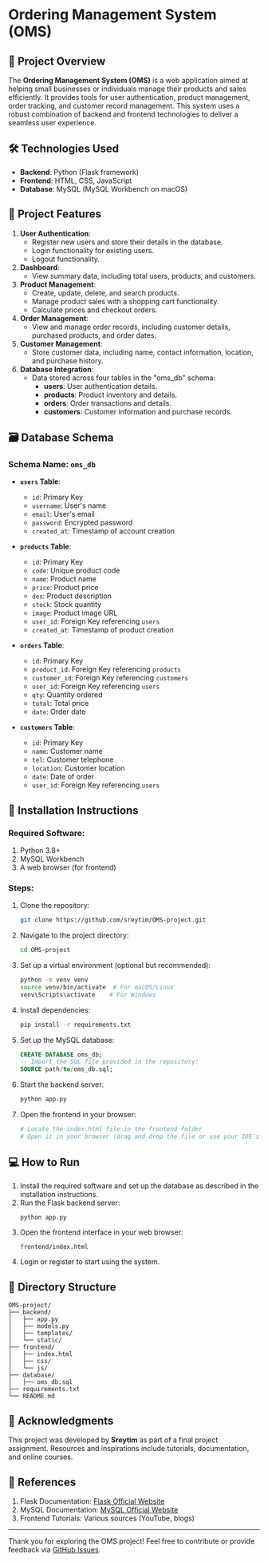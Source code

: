 # Ordering Management System (OMS)

## 📖 Project Overview
The **Ordering Management System (OMS)** is a web application aimed at helping small businesses or individuals manage their products and sales efficiently. It provides tools for user authentication, product management, order tracking, and customer record management. This system uses a robust combination of backend and frontend technologies to deliver a seamless user experience.

## 🛠️ Technologies Used
- **Backend**: Python (Flask framework)
- **Frontend**: HTML, CSS, JavaScript
- **Database**: MySQL (MySQL Workbench on macOS)

## 🎯 Project Features
1. **User Authentication**:
   - Register new users and store their details in the database.
   - Login functionality for existing users.
   - Logout functionality.
2. **Dashboard**:
   - View summary data, including total users, products, and customers.
3. **Product Management**:
   - Create, update, delete, and search products.
   - Manage product sales with a shopping cart functionality.
   - Calculate prices and checkout orders.
4. **Order Management**:
   - View and manage order records, including customer details, purchased products, and order dates.
5. **Customer Management**:
   - Store customer data, including name, contact information, location, and purchase history.
6. **Database Integration**:
   - Data stored across four tables in the "oms_db" schema:
     - **users**: User authentication details.
     - **products**: Product inventory and details.
     - **orders**: Order transactions and details.
     - **customers**: Customer information and purchase records.

## 🗃️ Database Schema
### **Schema Name**: `oms_db`
- **`users` Table**:
  - `id`: Primary Key
  - `username`: User's name
  - `email`: User's email
  - `password`: Encrypted password
  - `created_at`: Timestamp of account creation

- **`products` Table**:
  - `id`: Primary Key
  - `code`: Unique product code
  - `name`: Product name
  - `price`: Product price
  - `des`: Product description
  - `stock`: Stock quantity
  - `image`: Product image URL
  - `user_id`: Foreign Key referencing `users`
  - `created_at`: Timestamp of product creation

- **`orders` Table**:
  - `id`: Primary Key
  - `product_id`: Foreign Key referencing `products`
  - `customer_id`: Foreign Key referencing `customers`
  - `user_id`: Foreign Key referencing `users`
  - `qty`: Quantity ordered
  - `total`: Total price
  - `date`: Order date

- **`customers` Table**:
  - `id`: Primary Key
  - `name`: Customer name
  - `tel`: Customer telephone
  - `location`: Customer location
  - `date`: Date of order
  - `user_id`: Foreign Key referencing `users`

## 🚀 Installation Instructions
### Required Software:
1. Python 3.8+
2. MySQL Workbench
3. A web browser (for frontend)

### Steps:
1. Clone the repository:
   ```bash
   git clone https://github.com/sreytim/OMS-project.git
   ```
2. Navigate to the project directory:
   ```bash
   cd OMS-project
   ```
3. Set up a virtual environment (optional but recommended):
   ```bash
   python -m venv venv
   source venv/bin/activate  # For macOS/Linux
   venv\Scripts\activate    # For Windows
   ```
4. Install dependencies:
   ```bash
   pip install -r requirements.txt
   ```
5. Set up the MySQL database:
   ```sql
   CREATE DATABASE oms_db;
   -- Import the SQL file provided in the repository:
   SOURCE path/to/oms_db.sql;
   ```
6. Start the backend server:
   ```bash
   python app.py
   ```
7. Open the frontend in your browser:
   ```bash
   # Locate the index.html file in the frontend folder
   # Open it in your browser (drag and drop the file or use your IDE's live server feature)
   ```

## 💻 How to Run
1. Install the required software and set up the database as described in the installation instructions.
2. Run the Flask backend server:
   ```bash
   python app.py
   ```
3. Open the frontend interface in your web browser:
   ```
   frontend/index.html
   ```
4. Login or register to start using the system.

## 📂 Directory Structure
```
OMS-project/
├── backend/
│   ├── app.py
│   ├── models.py
│   ├── templates/
│   └── static/
├── frontend/
│   ├── index.html
│   ├── css/
│   └── js/
├── database/
│   ├── oms_db.sql
├── requirements.txt
└── README.md
```

## 🤝 Acknowledgments
This project was developed by **Sreytim** as part of a final project assignment. Resources and inspirations include tutorials, documentation, and online courses.

## 🔗 References
1. Flask Documentation: [Flask Official Website](https://flask.palletsprojects.com/)
2. MySQL Documentation: [MySQL Official Website](https://dev.mysql.com/doc/)
3. Frontend Tutorials: Various sources (YouTube, blogs)

---
Thank you for exploring the OMS project! Feel free to contribute or provide feedback via [GitHub Issues](https://github.com/sreytim/OMS-project/issues).
